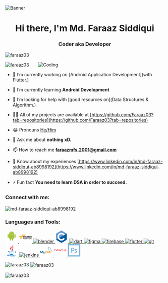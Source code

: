 <img src="https://github.com/Faraaz03/Image/blob/main/developer%20(1).png" alt="Banner" style="height: 100px; width:100px;"/>

<h1 align="center">Hi there, I'm Md. Faraaz Siddiqui</h1>
<h3 align="center">Coder aka Developer</h3>

<p align="left"> <img src="https://komarev.com/ghpvc/?username=faraaz03&label=Profile%20views&color=0e75b6&style=flat" alt="faraaz03" /> </p>

<img align="right" alt="Coding" width="400" src= "https://dribbble.com/shots/6243836-Codility-Illustrations?utm_source=Clipboard_Shot&utm_campaign=nunodias&utm_content=Codility%20Illustrations&utm_medium=Social_Share&utm_source=Clipboard_Shot&utm_campaign=nunodias&utm_content=Codility%20Illustrations&utm_medium=Social_Share">

<p align="left"> <a href="https://github.com/ryo-ma/github-profile-trophy"><img src="https://github-profile-trophy.vercel.app/?username=faraaz03" alt="faraaz03" /></a> </p>

- 🔭 I’m currently working on [Android Application Development](with Flutter.)

- 🌱 I’m currently learning **Android Development**

- 🤝 I’m looking for help with [good resources on](Data Structures & Algorithm.)

- 👨‍💻 All of my projects are available at [https://github.com/Faraaz03?tab=repositories](https://github.com/Faraaz03?tab=repositories)

- 😂 Pronouns [He/Him](He/Him)

- 💬 Ask me about **nothing xD.**

- 📫 How to reach me **faraazmfs.2001@gmail.com**

- 📄 Know about my experiences [https://www.linkedin.com/in/md-faraaz-siddiqui-ab8998192](https://www.linkedin.com/in/md-faraaz-siddiqui-ab8998192)

- ⚡ Fun fact **You need to learn DSA in order to succeed.**

<h3 align="left">Connect with me:</h3>
<p align="left">
<a href="https://linkedin.com/in/md-faraaz-siddiqui-ab8998192" target="blank"><img align="center" src="https://raw.githubusercontent.com/rahuldkjain/github-profile-readme-generator/master/src/images/icons/Social/linked-in-alt.svg" alt="md-faraaz-siddiqui-ab8998192" height="30" width="40" /></a>
</p>

<h3 align="left">Languages and Tools:</h3>
<p align="left"> <a href="https://developer.android.com" target="_blank"> <img src="https://raw.githubusercontent.com/devicons/devicon/master/icons/android/android-original-wordmark.svg" alt="android" width="40" height="40"/> </a> <a href="https://aws.amazon.com" target="_blank"> <img src="https://raw.githubusercontent.com/devicons/devicon/master/icons/amazonwebservices/amazonwebservices-original-wordmark.svg" alt="aws" width="40" height="40"/> </a> <a href="https://www.blender.org/" target="_blank"> <img src="https://download.blender.org/branding/community/blender_community_badge_white.svg" alt="blender" width="40" height="40"/> </a> <a href="https://www.cprogramming.com/" target="_blank"> <img src="https://raw.githubusercontent.com/devicons/devicon/master/icons/c/c-original.svg" alt="c" width="40" height="40"/> </a> <a href="https://dart.dev" target="_blank"> <img src="https://www.vectorlogo.zone/logos/dartlang/dartlang-icon.svg" alt="dart" width="40" height="40"/> </a> <a href="https://www.figma.com/" target="_blank"> <img src="https://www.vectorlogo.zone/logos/figma/figma-icon.svg" alt="figma" width="40" height="40"/> </a> <a href="https://firebase.google.com/" target="_blank"> <img src="https://www.vectorlogo.zone/logos/firebase/firebase-icon.svg" alt="firebase" width="40" height="40"/> </a> <a href="https://flutter.dev" target="_blank"> <img src="https://www.vectorlogo.zone/logos/flutterio/flutterio-icon.svg" alt="flutter" width="40" height="40"/> </a> <a href="https://git-scm.com/" target="_blank"> <img src="https://www.vectorlogo.zone/logos/git-scm/git-scm-icon.svg" alt="git" width="40" height="40"/> </a> <a href="https://www.java.com" target="_blank"> <img src="https://raw.githubusercontent.com/devicons/devicon/master/icons/java/java-original.svg" alt="java" width="40" height="40"/> </a> <a href="https://www.jenkins.io" target="_blank"> <img src="https://www.vectorlogo.zone/logos/jenkins/jenkins-icon.svg" alt="jenkins" width="40" height="40"/> </a> <a href="https://www.mysql.com/" target="_blank"> <img src="https://raw.githubusercontent.com/devicons/devicon/master/icons/mysql/mysql-original-wordmark.svg" alt="mysql" width="40" height="40"/> </a> <a href="https://www.oracle.com/" target="_blank"> <img src="https://raw.githubusercontent.com/devicons/devicon/master/icons/oracle/oracle-original.svg" alt="oracle" width="40" height="40"/> </a> <a href="https://www.photoshop.com/en" target="_blank"> <img src="https://raw.githubusercontent.com/devicons/devicon/master/icons/photoshop/photoshop-line.svg" alt="photoshop" width="40" height="40"/> </a> </p>

<p><img align="left" src="https://github-readme-stats.vercel.app/api/top-langs?username=faraaz03&show_icons=true&locale=en&layout=compact" alt="faraaz03" /></p>

<p>&nbsp;<img align="center" src="https://github-readme-stats.vercel.app/api?username=faraaz03&show_icons=true&locale=en" alt="faraaz03" /></p>

<p><img align="center" src="https://github-readme-streak-stats.herokuapp.com/?user=faraaz03&" alt="faraaz03" /></p>

